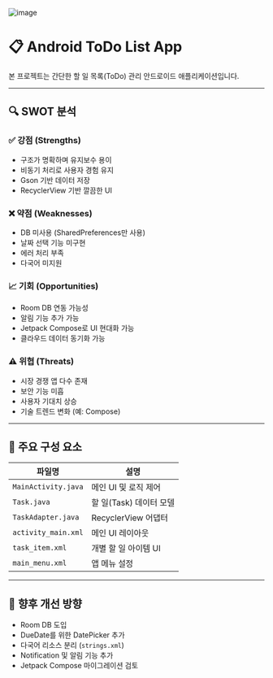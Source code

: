 ![image](https://github.com/user-attachments/assets/c3aeaf02-6d7d-4a97-89bf-f58e2b9dac80)
# 📋 Android ToDo List App

본 프로젝트는 간단한 할 일 목록(ToDo) 관리 안드로이드 애플리케이션입니다.

---

## 🔍 SWOT 분석

### ✅ 강점 (Strengths)
- 구조가 명확하며 유지보수 용이
- 비동기 처리로 사용자 경험 유지
- Gson 기반 데이터 저장
- RecyclerView 기반 깔끔한 UI

### ❌ 약점 (Weaknesses)
- DB 미사용 (SharedPreferences만 사용)
- 날짜 선택 기능 미구현
- 에러 처리 부족
- 다국어 미지원

### 📈 기회 (Opportunities)
- Room DB 연동 가능성
- 알림 기능 추가 가능
- Jetpack Compose로 UI 현대화 가능
- 클라우드 데이터 동기화 가능

### ⚠ 위협 (Threats)
- 시장 경쟁 앱 다수 존재
- 보안 기능 미흡
- 사용자 기대치 상승
- 기술 트렌드 변화 (예: Compose)

---

## 📂 주요 구성 요소

| 파일명 | 설명 |
|--------|------|
| `MainActivity.java` | 메인 UI 및 로직 제어 |
| `Task.java` | 할 일(Task) 데이터 모델 |
| `TaskAdapter.java` | RecyclerView 어댑터 |
| `activity_main.xml` | 메인 UI 레이아웃 |
| `task_item.xml` | 개별 할 일 아이템 UI |
| `main_menu.xml` | 앱 메뉴 설정 |

---

## 🚀 향후 개선 방향

- Room DB 도입
- DueDate를 위한 DatePicker 추가
- 다국어 리소스 분리 (`strings.xml`)
- Notification 및 알림 기능 추가
- Jetpack Compose 마이그레이션 검토

